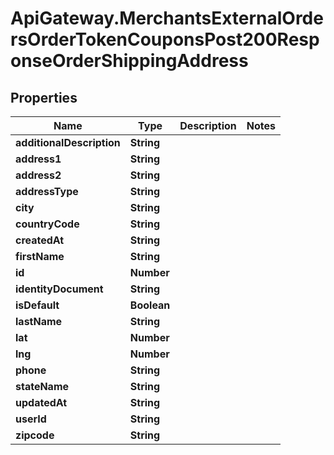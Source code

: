# ApiGateway.MerchantsExternalOrdersOrderTokenCouponsPost200ResponseOrderShippingAddress

## Properties

Name | Type | Description | Notes
------------ | ------------- | ------------- | -------------
**additionalDescription** | **String** |  | 
**address1** | **String** |  | 
**address2** | **String** |  | 
**addressType** | **String** |  | 
**city** | **String** |  | 
**countryCode** | **String** |  | 
**createdAt** | **String** |  | 
**firstName** | **String** |  | 
**id** | **Number** |  | 
**identityDocument** | **String** |  | 
**isDefault** | **Boolean** |  | 
**lastName** | **String** |  | 
**lat** | **Number** |  | 
**lng** | **Number** |  | 
**phone** | **String** |  | 
**stateName** | **String** |  | 
**updatedAt** | **String** |  | 
**userId** | **String** |  | 
**zipcode** | **String** |  | 


